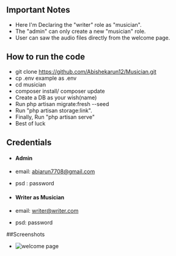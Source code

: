 ## Important Notes
- Here I'm Declaring the "writer" role as "musician".
- The "admin" can only create a new "musician" role.
- User can saw the audio files directly from the welcome page.

## How to run the code
- git clone https://github.com/Abishekarun12/Musician.git
- cp .env example as .env
- cd musician
- composer install/ composer update
- Create a DB as your wish(name)
- Run php artisan migrate:fresh --seed
- Run "php artisan storage:link".
- Finally, Run "php artisan serve"
- Best of luck 


## Credentials
- #### Admin
- email: abiarun7708@gmail.com
- psd : password

- #### Writer as Musician
- email: writer@writer.com
- psd: password

##Screenshots
- ![welcome page](https://user-images.githubusercontent.com/87216296/235295988-b192b957-20ee-4813-879c-0ed3baa19412.jpg)

